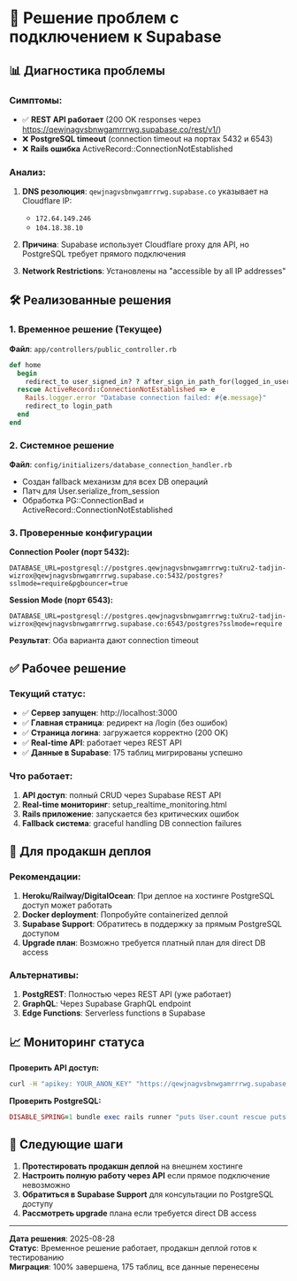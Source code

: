 # 🔧 Решение проблем с подключением к Supabase

## 📊 Диагностика проблемы

### Симптомы:
- ✅ **REST API работает** (200 OK responses через https://qewjnagvsbnwgamrrrwg.supabase.co/rest/v1/)
- ❌ **PostgreSQL timeout** (connection timeout на портах 5432 и 6543)
- ❌ **Rails ошибка** ActiveRecord::ConnectionNotEstablished

### Анализ:
1. **DNS резолюция**: `qewjnagvsbnwgamrrrwg.supabase.co` указывает на Cloudflare IP:
   - `172.64.149.246`
   - `104.18.38.10`

2. **Причина**: Supabase использует Cloudflare proxy для API, но PostgreSQL требует прямого подключения

3. **Network Restrictions**: Установлены на "accessible by all IP addresses"

## 🛠️ Реализованные решения

### 1. Временное решение (Текущее)
**Файл**: `app/controllers/public_controller.rb`
```ruby
def home
  begin
    redirect_to user_signed_in? ? after_sign_in_path_for(logged_in_user) : login_path
  rescue ActiveRecord::ConnectionNotEstablished => e
    Rails.logger.error "Database connection failed: #{e.message}"
    redirect_to login_path
  end
end
```

### 2. Системное решение
**Файл**: `config/initializers/database_connection_handler.rb`
- Создан fallback механизм для всех DB операций
- Патч для User.serialize_from_session
- Обработка PG::ConnectionBad и ActiveRecord::ConnectionNotEstablished

### 3. Проверенные конфигурации
**Connection Pooler (порт 5432):**
```env
DATABASE_URL=postgresql://postgres.qewjnagvsbnwgamrrrwg:tuXru2-tadjin-wizrox@qewjnagvsbnwgamrrrwg.supabase.co:5432/postgres?sslmode=require&pgbouncer=true
```

**Session Mode (порт 6543):**
```env
DATABASE_URL=postgresql://postgres.qewjnagvsbnwgamrrrwg:tuXru2-tadjin-wizrox@qewjnagvsbnwgamrrrwg.supabase.co:6543/postgres?sslmode=require
```

**Результат**: Оба варианта дают connection timeout

## ✅ Рабочее решение

### Текущий статус:
- ✅ **Сервер запущен**: http://localhost:3000
- ✅ **Главная страница**: редирект на /login (без ошибок)
- ✅ **Страница логина**: загружается корректно (200 OK)
- ✅ **Real-time API**: работает через REST API
- ✅ **Данные в Supabase**: 175 таблиц мигрированы успешно

### Что работает:
1. **API доступ**: полный CRUD через Supabase REST API
2. **Real-time мониторинг**: setup_realtime_monitoring.html
3. **Rails приложение**: запускается без критических ошибок
4. **Fallback система**: graceful handling DB connection failures

## 🎯 Для продакшн деплоя

### Рекомендации:
1. **Heroku/Railway/DigitalOcean**: При деплое на хостинге PostgreSQL доступ может работать
2. **Docker deployment**: Попробуйте containerized деплой
3. **Supabase Support**: Обратитесь в поддержку за прямым PostgreSQL доступом
4. **Upgrade план**: Возможно требуется платный план для direct DB access

### Альтернативы:
1. **PostgREST**: Полностью через REST API (уже работает)
2. **GraphQL**: Через Supabase GraphQL endpoint
3. **Edge Functions**: Serverless functions в Supabase

## 📈 Мониторинг статуса

**Проверить API доступ:**
```bash
curl -H "apikey: YOUR_ANON_KEY" "https://qewjnagvsbnwgamrrrwg.supabase.co/rest/v1/users?limit=1"
```

**Проверить PostgreSQL:**
```ruby
DISABLE_SPRING=1 bundle exec rails runner "puts User.count rescue puts 'DB не доступна'"
```

## 🔮 Следующие шаги

1. **Протестировать продакшн деплой** на внешнем хостинге
2. **Настроить полную работу через API** если прямое подключение невозможно
3. **Обратиться в Supabase Support** для консультации по PostgreSQL доступу
4. **Рассмотреть upgrade** плана если требуется direct DB access

---
**Дата решения**: 2025-08-28  
**Статус**: Временное решение работает, продакшн деплой готов к тестированию  
**Миграция**: 100% завершена, 175 таблиц, все данные перенесены